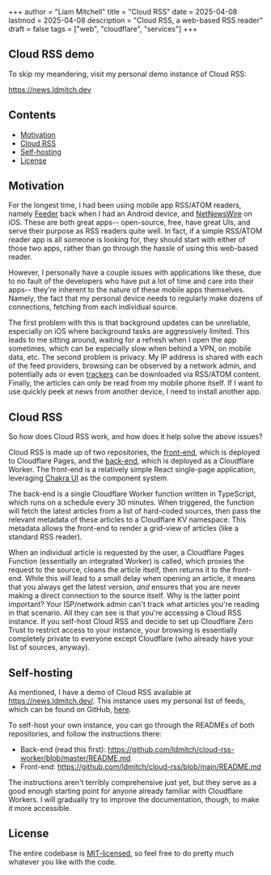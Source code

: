 +++
author = "Liam Mitchell"
title = "Cloud RSS"
date = 2025-04-08
lastmod = 2025-04-08
description = "Cloud RSS, a web-based RSS reader"
draft = false
tags = ["web", "cloudflare", "services"]
+++

## Cloud RSS demo

To skip my meandering, visit my personal demo instance of Cloud RSS:

https://news.ldmitch.dev

## Contents

- [Motivation](#motivation)
- [Cloud RSS](#cloud-rss)
- [Self-hosting](#self-hosting)
- [License](#license)

## Motivation

For the longest time, I had been using mobile app RSS/ATOM readers, namely [Feeder](https://github.com/spacecowboy/Feeder) back when I had an Android device, and [NetNewsWire](https://netnewswire.com/) on iOS. These are both great apps-- open-source, free, have great UIs, and serve their purpose as RSS readers quite well. In fact, if a simple RSS/ATOM reader app is all someone is looking for, they should start with either of those two apps, rather than go through the hassle of using this web-based reader.

However, I personally have a couple issues with applications like these, due to no fault of the developers who have put a lot of time and care into their apps-- they're inherent to the nature of these mobile apps themselves. Namely, the fact that my personal device needs to regularly make dozens of connections, fetching from each individual source.

The first problem with this is that background updates can be unreliable, especially on iOS where background tasks are aggressively limited. This leads to me sitting around, waiting for a refresh when I open the app sometimes, which can be especially slow when behind a VPN, on mobile data, etc. The second problem is privacy. My IP address is shared with each of the feed providers, browsing can be observed by a network admin, and potentially ads or even [trackers](https://en.wikipedia.org/wiki/RSS_tracking) can be downloaded via RSS/ATOM content. Finally, the articles can only be read from my mobile phone itself. If I want to use quickly peek at news from another device, I need to install another app.

## Cloud RSS

So how does Cloud RSS work, and how does it help solve the above issues?

Cloud RSS is made up of two repositories, the [front-end](https://github.com/ldmitch/cloud-rss), which is deployed to Cloudflare Pages, and the [back-end](https://github.com/ldmitch/cloud-rss-worker), which is deployed as a Cloudflare Worker. The front-end is a relatively simple React single-page application, leveraging [Chakra UI](https://chakra-ui.com/) as the component system.

The back-end is a single Cloudflare Worker function written in TypeScript, which runs on a schedule every 30 minutes. When triggered, the function will fetch the latest articles from a list of hard-coded sources, then pass the relevant metadata of these articles to a Cloudflare KV namespace. This metadata allows the front-end to render a grid-view of articles (like a standard RSS reader).

When an individual article is requested by the user, a Cloudflare Pages Function (essentially an integrated Worker) is called, which proxies the request to the source, cleans the article itself, then returns it to the front-end. While this *will* lead to a small delay when opening an article, it means that you always get the latest version, *and* ensures that you are never making a direct connection to the source itself. Why is the latter point important? Your ISP/network admin can't track what articles you're reading in that scenario. All they can see is that you're accessing a Cloud RSS instance. If you self-host Cloud RSS and decide to set up Cloudflare Zero Trust to restrict access to your instance, your browsing is essentially completely private to everyone except Cloudflare (who already have your list of sources, anyway).

## Self-hosting

As mentioned, I have a demo of Cloud RSS available at https://news.ldmitch.dev/. This instance uses my personal list of feeds, which can be found on GitHub, [here](https://github.com/ldmitch/cloud-rss-worker/blob/master/sources.json).

To self-host your own instance, you can go through the READMEs of both repositories, and follow the instructions there:
- Back-end (read this first): https://github.com/ldmitch/cloud-rss-worker/blob/master/README.md
- Front-end: https://github.com/ldmitch/cloud-rss/blob/main/README.md

The instructions aren't terribly comprehensive just yet, but they serve as a good enough starting point for anyone already familiar with Cloudflare Workers. I will gradually try to improve the documentation, though, to make it more accessible.

## License

The entire codebase is [MIT-licensed](https://en.wikipedia.org/wiki/MIT_License), so feel free to do pretty much whatever you like with the code.
